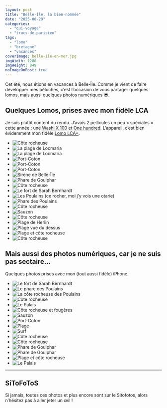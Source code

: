 ```yaml
---
layout: post
title: "Belle-Île, la bien-nommée"
date: "2025-08-29"
categories: 
  - "qui-voyage"
  - "trucs-de-parisien"
tags:
  - "lomo"
  - "bretagne"
  - "vacances"
coverImage: belle-ile-en-mer.jpg
imgWidth: 1280
imgHeight: 849
noImageOnPost: true
---
```


<p>Cet été, nous étions en vacances à Belle-Île. Comme je vient de faire développer mes péloches, c’est l’occasion de vous partager quelques lomos, mais aussi quelques photos numériques <span aria-hidden="true">😎</span>.</p>

<h2>Quelques Lomos, prises avec mon fidèle <abbr>LCA</abbr></h2>
<p>Je suis plutôt content du rendu. J’avais 2&nbsp;pellicules un peu «&nbsp;spéciales&nbsp;» cette année&nbsp;: une <a href="https://www.lomography.fr/films/871973254-washi-x-100/photos">Washi X 100</a> et <a href="https://www.lomography.fr/films/871976509-one-hundred/photos">One hundred</a>. L’appareil, c’est bien évidemment mon fidèle <a href="https://shop.lomography.com/fr/lomo-lc-a-35-mm-film-camera">Lomo <abbr>LCA+</abbr></a>.</p>

<div id="lomo-slider" class="splide">
  <div class="splide__track">
    <ul class="splide__list">
<li class="splide__slide"><img src="https://sitofotos.6x8.org/i.php?upload/2025/08/27/20250827214859-fde37709-xx.jpg" alt="Côte rocheuse"></li>
<li class="splide__slide"><img src="https://sitofotos.6x8.org/i.php?upload/2025/08/27/20250827214909-d38dcdc0-xx.jpg" alt="La plage de Locmaria"></li>
<li class="splide__slide"><img src="https://sitofotos.6x8.org/i.php?upload/2025/08/27/20250827214909-7ec2157b-xx.jpg" alt="La plage de Locmaria"></li>
<li class="splide__slide"><img src="https://sitofotos.6x8.org/i.php?upload/2025/08/27/20250827214902-d02dbb45-xx.jpg" alt="Port-Coton"></li>
<li class="splide__slide"><img src="https://sitofotos.6x8.org/i.php?upload/2025/08/27/20250827214901-94c8b735-xx.jpg" alt="Port-Coton"></li>
<li class="splide__slide"><img src="https://sitofotos.6x8.org/i.php?upload/2025/08/27/20250827214900-029b8023-xx.jpg" alt="Port-Coton"></li>
<li class="splide__slide"><img src="https://sitofotos.6x8.org/i.php?upload/2025/08/27/20250827214903-8db3f0c4-xx.jpg" alt="Sirène de Belle-Île"></li>
<li class="splide__slide"><img src="https://sitofotos.6x8.org/i.php?upload/2025/08/27/20250827214904-5edf4cce-xx.jpg" alt="Phare de Goulphar"></li>
<li class="splide__slide"><img src="https://sitofotos.6x8.org/i.php?upload/2025/08/27/20250827214911-0bcb1f23-xx.jpg" alt="Côte rocheuse"></li>
<li class="splide__slide"><img src="https://sitofotos.6x8.org/i.php?upload/2025/08/27/20250827214911-c4d0b21a-xx.jpg" alt="Le fort de Sarah Bernhardt"></li>
<li class="splide__slide"><img src="https://sitofotos.6x8.org/i.php?upload/2025/08/27/20250827214912-5c25cce5-xx.jpg" alt="Les Poulains (ce rocher, moi j’y vois une otarie)"></li>
<li class="splide__slide"><img src="https://sitofotos.6x8.org/i.php?upload/2025/08/27/20250827214913-68844819-xx.jpg" alt="Phare des Poulains"></li>
<li class="splide__slide"><img src="https://sitofotos.6x8.org/i.php?upload/2025/08/27/20250827214906-bd5efaa0-xx.jpg" alt="Côte rocheuse"></li>
<li class="splide__slide"><img src="https://sitofotos.6x8.org/i.php?upload/2025/08/27/20250827214859-76f103fb-xx.jpg" alt="Sauzon"></li>
<li class="splide__slide"><img src="https://sitofotos.6x8.org/i.php?upload/2025/08/27/20250827214904-7959967c-xx.jpg" alt="Côte rocheuse"></li>
<li class="splide__slide"><img src="https://sitofotos.6x8.org/i.php?upload/2025/08/27/20250827214906-841f8e17-xx.jpg" alt="Plage de Herlin"></li>
<li class="splide__slide"><img src="https://sitofotos.6x8.org/i.php?upload/2025/08/27/20250827214907-834cd3be-xx.jpg" alt="Plage vue du dessus"></li>
<li class="splide__slide"><img src="https://sitofotos.6x8.org/i.php?upload/2025/08/27/20250827214908-baf337c7-xx.jpg" alt="Plage et côte rocheuse"></li>
<li class="splide__slide"><img src="https://sitofotos.6x8.org/i.php?upload/2025/08/27/20250827214908-da3532c1-xx.jpg" alt="Côte rocheuse"></li>
    </ul>
  </div>
</div>

<h2>Mais aussi des photos numériques, car je ne suis pas sectaire…</h2>
<p>Quelques photos prises avec mon (tout aussi fidèle) <span lang="en">iPhone</span>.</p>

<div id="iphone-slider" class="splide">
<div class="splide__track">
<ul class="splide__list">
<li class="splide__slide"><img src="https://sitofotos.6x8.org/i.php?upload/2025/08/15/20250815025514-7817ee07-xx.jpg" alt="Le fort de Sarah Bernhardt"></li>
<li class="splide__slide"><img src="https://sitofotos.6x8.org/i.php?upload/2025/08/15/20250815025502-65ddf66e-xx.jpg" alt="Le phare des Poulains"></li>
<li class="splide__slide"><img src="https://sitofotos.6x8.org/i.php?upload/2025/08/15/20250815025459-3f87624d-xx.jpg" alt="La côte rocheuse des Poulains"></li>
<li class="splide__slide"><img src="https://sitofotos.6x8.org/i.php?upload/2025/08/14/20250814125224-a3b657f9-xx.jpg" alt="Côte rocheuse"></li>
<li class="splide__slide"><img src="https://sitofotos.6x8.org/i.php?upload/2025/08/14/20250814120022-b8d0421f-xx.jpg" alt="Le Palais"></li>
<li class="splide__slide"><img src="https://sitofotos.6x8.org/i.php?upload/2025/08/14/20250814120004-6e3c4efa-xx.jpg" alt="Côte rocheuse et fougères"></li>
<li class="splide__slide"><img src="https://sitofotos.6x8.org/i.php?upload/2025/08/14/20250814115940-2b4089d3-xx.jpg" alt="Sauzon"></li>
<li class="splide__slide"><img src="https://sitofotos.6x8.org/i.php?upload/2025/08/14/20250814115807-feabca26-xx.jpg" alt="Port-Coton"></li>
<li class="splide__slide"><img src="https://sitofotos.6x8.org/i.php?upload/2025/08/14/20250814115720-e2890ee8-xx.jpg" alt="Plage"></li>
<li class="splide__slide"><img src="https://sitofotos.6x8.org/i.php?upload/2025/08/14/20250814115620-55fa4a8c-xx.jpg" alt="Surf"></li>
<li class="splide__slide"><img src="https://sitofotos.6x8.org/i.php?upload/2025/08/14/20250814115536-81305d2f-xx.jpg" alt="Côte rocheuse"></li>
<li class="splide__slide"><img src="https://sitofotos.6x8.org/i.php?upload/2025/08/14/20250814115533-7fb0c589-xx.jpg" alt="Côte rocheuse"></li>
<li class="splide__slide"><img src="https://sitofotos.6x8.org/i.php?upload/2025/08/14/20250814115525-22964ad9-xx.jpg" alt="Phare de Goulphar"></li>
<li class="splide__slide"><img src="https://sitofotos.6x8.org/i.php?upload/2025/08/14/20250814115515-8fde20b9-xx.jpg" alt="Phare de Goulphar"></li>
<li class="splide__slide"><img src="https://sitofotos.6x8.org/i.php?upload/2025/08/14/20250814115443-609472d4-xx.jpg" alt="Plage et côte rocheuse"></li>
<li class="splide__slide"><img src="https://sitofotos.6x8.org/i.php?upload/2025/08/14/20250814115439-398189ea-xx.jpg" alt="Le Palais"></li>
</ul>
</div>
</div>

<hr />

<h2>SiToFoToS</h2>
<p>Si jamais, toutes ces photos et plus encore sont sur le <a hreh="https://sitofotos.6x8.org/index.php?/category/236">Sitofotos</a>, alors n’hésitez pas à aller jeter un œil&nbsp;!</p>
